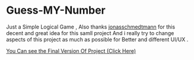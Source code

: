 # Guess-MY-Number

Just a Simple Logical Game , Also thanks [jonasschmedtmann](https://github.com/jonasschmedtmann/complete-javascript-course) for this decent and great idea for this samll project And i really try to change aspects of this project as much as possible for Better and different UI/UX .

[You Can see the Final Version Of Project (Click Here) ](https://retro-guess-mynumber-game.netlify.app/)
